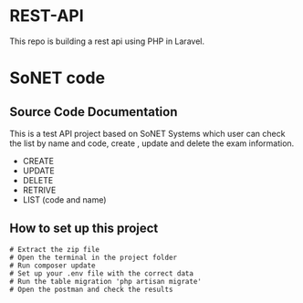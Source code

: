 # REST-API
This repo is building a rest api using PHP in Laravel. 
# SoNET code 

## Source Code Documentation
This is a test API project based on SoNET Systems which user can check the list by name and code, create , update and delete the exam information.

* CREATE
* UPDATE
* DELETE
* RETRIVE
* LIST (code and name) 


## How to set up this project

```code
# Extract the zip file
# Open the terminal in the project folder
# Run composer update
# Set up your .env file with the correct data 
# Run the table migration 'php artisan migrate'
# Open the postman and check the results

```

